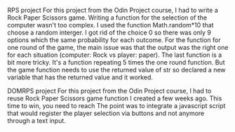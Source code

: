 RPS project
For this project from the Odin Project course, I had to write a Rock Paper Scissors game.
Writing a function for the selection of the computer wasn't too complex. I used the function Math.random*10 that choose a random interger. I got rid of the choice 0 so there was only 9 options which the same probability for each outcome.
For the function for one round of the game, the main issue was that the output was the right one for each situation (computer: Rock vs player: paper).
The last function is a bit more tricky. It's a function repeating 5 times the one round function. But the game function needs to use the returned value of str so declared a new variable that has the returned value and it worked.

DOMRPS project
For this project from the Odin Project course, I had to reuse Rock Paper Scissors game function I created a few weeks ago.
This time to win, you need to reach 
The point was to integrate a javascript script that would register the player selection via buttons and not anymore through a text input.
